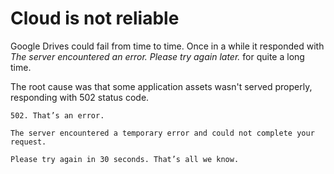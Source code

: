 # Cloud is not reliable

Google Drives could fail from time to time. Once in a while it responded with
_The server encountered an error. Please try again later._ for quite a long
time.

The root cause was that some application assets wasn't served properly,
responding with 502 status code.

```
502. That’s an error.

The server encountered a temporary error and could not complete your request.

Please try again in 30 seconds. That’s all we know.
```
